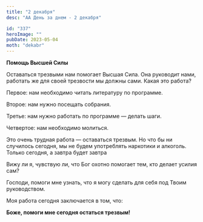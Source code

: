 ```yaml
---
title: "2 декабря"
desc: "АА День за днем - 2 декабря"

id: "337"
heroImage: ""
pubDate: 2023-05-04
moth: "dekabr"
---
```


**Помощь Высшей Силы**

Оставаться трезвыми нам помогает Высшая Сила. Она руководит нами, работать же
для своей трезвости мы должны сами. Какая это работа?

Первое: нам необходимо читать литературу по программе.

Второе: нам нужно посещать собрания.

Третье: нам нужно работать по программе — делать шаги.

Четвертое: нам необходимо молиться.

Это очень трудная работа — оставаться трезвым. Но что бы ни случилось сегодня,
мы нe будем употреблять наркотики и алкоголь. Только сегодня, а завтра будет
завтра

Вижу ли я, чувствую ли, что Бог охотно помогает тем, кто делает усилия сам?

Господи, помоги мне узнать, что я могу сделать для себя под Твоим
руководством.

Моя работа сегодня заключается в том, что:

**Боже, помоги мне сегодня остаться трезвым!**
